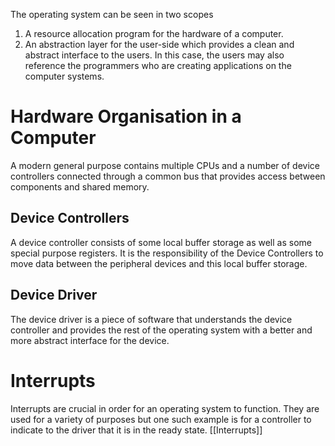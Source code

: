 The operating system can be seen in two scopes
1. A resource allocation program for the hardware of a computer.
2. An abstraction layer for the user-side which provides a clean and abstract interface to the users. In this case, the users may also reference the programmers who are creating applications on the computer systems.
# Hardware Organisation in a Computer
A modern general purpose contains multiple CPUs and a number of device controllers connected through a common bus that provides access between components and shared memory.
## Device Controllers
A device controller consists of some local buffer storage as well as some special purpose registers. It is the responsibility of the Device Controllers to move data between the peripheral devices and this local buffer storage.
## Device Driver
The device driver is a piece of software that understands the device controller and provides the rest of the operating system with a better and more abstract interface for the device.
# Interrupts
Interrupts are crucial in order for an operating system to function. They are used for a variety of purposes but one such example is for a controller to indicate to the driver that it is in the ready state.
[[Interrupts]]

